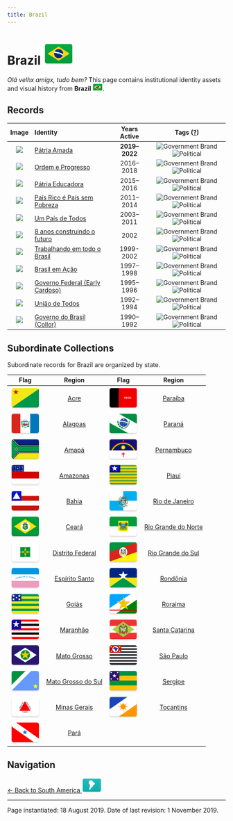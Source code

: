 ```yaml
---
title: Brazil
---
```


# Brazil <img src="../images/FlagKit/SA/BR/BR@3x.png" class="flagkit-head">

*Olá velhx amigx, tudo bem?* This page contains institutional identity assets and visual history from **Brazil** <img src="../images/FlagKit/SA/BR/BR.png" class="flagkit">.

## Records

| Image | Identity | Years Active | Tags ([?](/guide/flags.html#Flags-Aiding-in-Classification)) |
| :---: | :------- | :-----------:| :---: |
| <img src="/assets/SA/BR/PATRIA_thumb.png" class="record-thumb"> | [Pátria Amada](BR/PATRIA.html) | **2019–2022** | <img src="../../../images/cat_flags/01.png" class="catflag" title="Government Brand"> <img src="../../../images/cat_flags/03.png" class="catflag" title="Political"> |
| <img src="/assets/SA/BR/ORDEM_thumb.png" class="record-thumb"> | [Ordem e Progresso](BR/ORDEM.html) | 2016–2018 | <img src="../../../images/cat_flags/01.png" class="catflag" title="Government Brand"> <img src="../../../images/cat_flags/03.png" class="catflag" title="Political"> |
| <img src="/assets/SA/BR/DILMA2_thumb.png" class="record-thumb"> | [Pátria Educadora](BR/DILMA2.html) | 2015–2016 | <img src="../../../images/cat_flags/01.png" class="catflag" title="Government Brand"> <img src="../../../images/cat_flags/03.png" class="catflag" title="Political"> |
| <img src="/assets/SA/BR/DILMA_thumb.png" class="record-thumb"> | [País Rico é País sem Pobreza](BR/DILMA.html) | 2011–2014 | <img src="../../../images/cat_flags/01.png" class="catflag" title="Government Brand"> <img src="../../../images/cat_flags/03.png" class="catflag" title="Political"> |
| <img src="/assets/SA/BR/LULA_thumb.png" class="record-thumb"> | [Um País de Todos](BR/LULA.html) | 2003–2011 | <img src="../../../images/cat_flags/01.png" class="catflag" title="Government Brand"> <img src="../../../images/cat_flags/03.png" class="catflag" title="Political"> |
| <img src="/assets/SA/BR/8ANOS_thumb.png" class="record-thumb"> | [8 anos construindo o futuro](BR/8ANOS.html) | 2002 | <img src="../../../images/cat_flags/01.png" class="catflag" title="Government Brand"> <img src="../../../images/cat_flags/03.png" class="catflag" title="Political"> |
| <img src="/assets/SA/BR/FHC99_thumb.png" class="record-thumb"> | [Trabalhando em todo o Brasil](BR/FHC99.html) | 1999-2002 | <img src="../../../images/cat_flags/01.png" class="catflag" title="Government Brand"> <img src="../../../images/cat_flags/03.png" class="catflag" title="Political"> |
| <img src="/assets/SA/BR/ACAO_thumb.png" class="record-thumb"> | [Brasil em Ação](BR/ACAO.html) | 1997–1998 | <img src="../../../images/cat_flags/01.png" class="catflag" title="Government Brand"> <img src="../../../images/cat_flags/03.png" class="catflag" title="Political"> |
| <img src="/assets/SA/BR/FHC95_thumb.png" class="record-thumb"> | [Governo Federal (Early Cardoso)](BR/FHC95.html) | 1995–1996 | <img src="../../../images/cat_flags/01.png" class="catflag" title="Government Brand"> <img src="../../../images/cat_flags/03.png" class="catflag" title="Political"> |
| <img src="/assets/SA/BR/ITAMAR_thumb.png" class="record-thumb"> | [União de Todos](BR/ITAMAR.html) | 1992–1994 | <img src="../../../images/cat_flags/01.png" class="catflag" title="Government Brand"> <img src="../../../images/cat_flags/03.png" class="catflag" title="Political"> |
| <img src="/assets/SA/BR/COLLOR_thumb.png" class="record-thumb"> | [Governo do Brasil (Collor)](BR/COLLOR.html) | 1990–1992 | <img src="../../../images/cat_flags/01.png" class="catflag" title="Government Brand"> <img src="../../../images/cat_flags/03.png" class="catflag" title="Political"> |

## Subordinate Collections

Subordinate records for Brazil are organized by state.

| Flag | Region | Flag | Region |
| :---: | :---: | :---: | :---: |
| <img src="../images/FlagKit/SA/BR/AC/AC@3x.png" class="flagkit-head"> | [Acre](BR/AC.html) | <img src="../images/FlagKit/SA/BR/PB/PB@3x.png" class="flagkit-head"> | [Paraíba](BR/PB.html) |
| <img src="../images/FlagKit/SA/BR/AL/AL@3x.png" class="flagkit-head"> | [Alagoas](BR/AL.html) | <img src="../images/FlagKit/SA/BR/PR/PR@3x.png" class="flagkit-head"> | [Paraná](BR/PR.html) |
| <img src="../images/FlagKit/SA/BR/AP/AP@3x.png" class="flagkit-head"> | [Amapá](BR/AP.html) | <img src="../images/FlagKit/SA/BR/PE/PE@3x.png" class="flagkit-head"> | [Pernambuco](BR/PE.html) |
| <img src="../images/FlagKit/SA/BR/AM/AM@3x.png" class="flagkit-head"> | [Amazonas](BR/AM.html) | <img src="../images/FlagKit/SA/BR/PI/PI@3x.png" class="flagkit-head"> | [Piauí](BR/PI.html) |
| <img src="../images/FlagKit/SA/BR/BA/BA@3x.png" class="flagkit-head"> | [Bahia](BR/BA.html) | <img src="../images/FlagKit/SA/BR/RJ/RJ@3x.png" class="flagkit-head"> | [Rio de Janeiro](BR/RJ.html) |
| <img src="../images/FlagKit/SA/BR/CE/CE@3x.png" class="flagkit-head"> | [Ceará](BR/CE.html) | <img src="../images/FlagKit/SA/BR/RN/RN@3x.png" class="flagkit-head"> | [Rio Grande do Norte](BR/RN.html) |
| <img src="../images/FlagKit/SA/BR/DF/DF@3x.png" class="flagkit-head"> | [Distrito Federal](BR/DF.html) | <img src="../images/FlagKit/SA/BR/RS/RS@3x.png" class="flagkit-head"> | [Rio Grande do Sul](BR/RS.html) |
| <img src="../images/FlagKit/SA/BR/ES/ES@3x.png" class="flagkit-head"> | [Espírito Santo](BR/ES.html) | <img src="../images/FlagKit/SA/BR/RO/RO@3x.png" class="flagkit-head"> | [Rondônia](BR/RO.html) |
| <img src="../images/FlagKit/SA/BR/GO/GO@3x.png" class="flagkit-head"> | [Goiás](BR/GO.html) | <img src="../images/FlagKit/SA/BR/RR/RR@3x.png" class="flagkit-head"> | [Roraima](BR/RR.html) |
| <img src="../images/FlagKit/SA/BR/MA/MA@3x.png" class="flagkit-head"> | [Maranhão](BR/MA.html) | <img src="../images/FlagKit/SA/BR/SC/SC@3x.png" class="flagkit-head"> | [Santa Catarina](BR/SC.html) |
| <img src="../images/FlagKit/SA/BR/MT/MT@3x.png" class="flagkit-head"> | [Mato Grosso](BR/MT.html) | <img src="../images/FlagKit/SA/BR/SP/SP@3x.png" class="flagkit-head"> | [São Paulo](BR/SP.html) |
| <img src="../images/FlagKit/SA/BR/MS/MS@3x.png" class="flagkit-head"> | [Mato Grosso do Sul](BR/MS.html) | <img src="../images/FlagKit/SA/BR/SE/SE@3x.png" class="flagkit-head"> | [Sergipe](BR/SE.html) |
| <img src="../images/FlagKit/SA/BR/MG/MG@3x.png" class="flagkit-head"> | [Minas Gerais](BR/MG.html) | <img src="../images/FlagKit/SA/BR/TO/TO@3x.png" class="flagkit-head"> | [Tocantins](BR/TO.html) |
| <img src="../images/FlagKit/SA/BR/PA/PA@3x.png" class="flagkit-head"> | [Pará](BR/PA.html) | | | |

## Navigation

[← Back to South America <img src="../images/FlagKit/SA@2x.png" class="flagkit">](../SA.html)

---

Page instantiated: 18 August 2019.
Date of last revision: 1 November 2019.